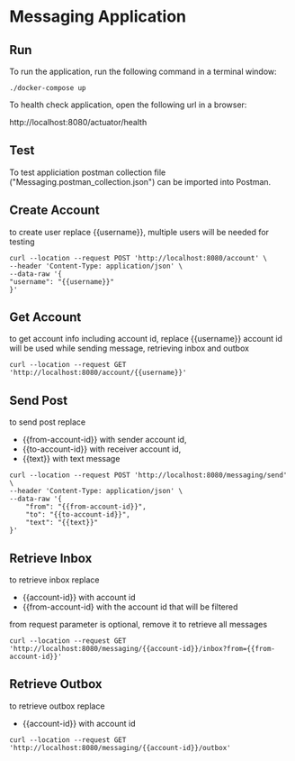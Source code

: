 # Messaging Application

## Run

To run the application, run the following command in a terminal window:

`./docker-compose up`

To health check application, open the following url in a browser:

http://localhost:8080/actuator/health

## Test

To test appliciation postman collection file ("Messaging.postman_collection.json") can be imported into Postman.

## Create Account

to create user replace {{username}}, multiple users will be needed for testing

````
curl --location --request POST 'http://localhost:8080/account' \
--header 'Content-Type: application/json' \
--data-raw '{
"username": "{{username}}"
}'
````

## Get Account

to get account info including account id, replace {{username}} account id will be used while sending message, retrieving
inbox and outbox

````
curl --location --request GET 'http://localhost:8080/account/{{username}}'
````

## Send Post

to send post replace

* {{from-account-id}} with sender account id,
* {{to-account-id}} with receiver account id,
* {{text}} with text message

````
curl --location --request POST 'http://localhost:8080/messaging/send' \
--header 'Content-Type: application/json' \
--data-raw '{
    "from": "{{from-account-id}}",
    "to": "{{to-account-id}}",
    "text": "{{text}}"
}'
````

## Retrieve Inbox

to retrieve inbox replace

* {{account-id}} with account id
* {{from-account-id} with the account id that will be filtered

from request parameter is optional, remove it to retrieve all messages

````
curl --location --request GET 'http://localhost:8080/messaging/{{account-id}}/inbox?from={{from-account-id}}'
````

## Retrieve Outbox

to retrieve outbox replace

* {{account-id}} with account id

````
curl --location --request GET 'http://localhost:8080/messaging/{{account-id}}/outbox'
````